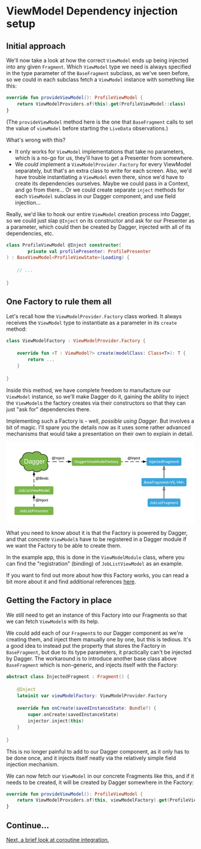 # ViewModel Dependency injection setup

## Initial approach

We'll now take a look at how the correct `ViewModel` ends up being injected into any given `Fragment`. Which `ViewModel` type we need is always specified in the type parameter of the `BaseFragment` subclass, as we've seen before, so we could in each subclass fetch a `ViewModel` instance with something like this:

```kotlin
override fun provideViewModel(): ProfileViewModel {
    return ViewModelProviders.of(this).get(ProfileViewModel::class)
}
```

(The `provideViewModel` method here is the one that `BaseFragment` calls to set the value of `viewModel` before starting the `LiveData` observations.)

What's wrong with this?
- It only works for `ViewModel` implementations that take no parameters, which is a no-go for us, they'll have to get a Presenter from somewhere.
- We _could_ implement a `ViewModelProvider.Factory` for every ViewModel separately, but that's an extra class to write for each screen. Also, we'd have trouble instantiating a `ViewModel` even there, since we'd have to create its dependencies ourselves. Maybe we could pass in a Context, and go from there... Or we could create separate `inject` methods for each `ViewModel` subclass in our Dagger component, and use field injection...

Really, we'd like to hook our entire `ViewModel` creation process into Dagger, so we could just slap `@Inject` on its constructor and ask for our Presenter as a parameter, which could then be created by Dagger, injected with all of its dependencies, etc.

```kotlin
class ProfileViewModel @Inject constructor(
        private val profilePresenter: ProfilePresenter
) : BaseViewModel<ProfileViewState>(Loading) {

    // ...

}
```

## One Factory to rule them all

Let's recall how the `ViewModelProvider.Factory` class worked. It always receives the `ViewModel` type to instantiate as a parameter in its `create` method:  

```kotlin
class ViewModelFactory : ViewModelProvider.Factory {

    override fun <T : ViewModel?> create(modelClass: Class<T>): T {
        return ...
    }

} 
```

Inside this method, we have complete freedom to manufacture our `ViewModel` instance, so we'll make Dagger do it, gaining the ability to inject the `ViewModel`s the factory creates via their constructors so that they can just "ask for" dependencies there.

Implementing such a Factory is - well, _possible using Dagger_. But involves a bit of magic. I'll spare you the details now as it uses some rather advanced mechanisms that would take a presentation on their own to explain in detail. 

![The Dagger powered ViewModel factory](../images/dagger-factory.png)

What you need to know about it is that the Factory is powered by Dagger, and that concrete `ViewModel`s have to be registered in a Dagger module if we want the Factory to be able to create them.

In the example app, this is done in the `ViewModelModule` class, where you can find the "registration" (binding) of `JobListViewModel` as an example.

If you want to find out more about how this Factory works, you can read a bit more about it and find additional references [here](../5_extra-touches/dagger-factory-details.md).

## Getting the Factory in place

We still need to get an instance of this Factory into our Fragments so that we can fetch `ViewModel`s with its help. 

We could add each of our `Fragment`s to our Dagger component as we're creating them, and inject them manually one by one, but this is tedious. It's a good idea to instead put the property that stores the Factory in `BaseFragment`, but due to its type parameters, it practically can't be injected by Dagger. The workaround is to introduce another base class above `BaseFragment` which is non-generic, and injects itself with the Factory:

```kotlin
abstract class InjectedFragment : Fragment() {

    @Inject
    lateinit var viewModelFactory: ViewModelProvider.Factory

    override fun onCreate(savedInstanceState: Bundle?) {
        super.onCreate(savedInstanceState)
        injector.inject(this)
    }

}
``` 

This is no longer painful to add to our Dagger component, as it only has to be done once, and it injects itself neatly via the relatively simple field injection mechanism.

We can now fetch our `ViewModel` in our concrete Fragments like this, and if it needs to be created, it will be created by Dagger somewhere in the Factory:

```kotlin
override fun provideViewModel(): ProfileViewModel {
    return ViewModelProviders.of(this, viewModelFactory).get(ProfileViewModel::class)
}
```

## Continue...

[Next, a brief look at coroutine integration.](./coroutine-support.md)
